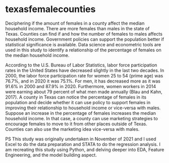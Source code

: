 # texasfemalecounties
Deciphering if the amount of females in a county affect the median household income. There are more females than males in the state of Texas. Counties can find if and how the number of females to males affects household income. Government policies can support the population better if statistical significance is available. Data science and econometric tools are used in this study to identify a relationship of the percentage of females on the median household income.

According to the U.S. Bureau of Labor Statistics, labor force participation rates in the United States have decreased slightly in the last two decades. In 2000, the labor force participation rate for women 25 to 54 (prime age) was 76.7%, and in 2020 it was 75.1%. For men, it has decreased more as it was 91.6% in 2000 and 87.9% in 2020. Furthermore, women workers in 2014 were earning about 79 percent of what men made annually (Blau and Kahn, 2017). A county in Texas can notice the percentage of females in its population and decide whether it can use policy to support females in improving their relationship to household income or vice-versa with males. Suppose an increase in the percentage of females increases the median household income. In that case, a county can use marketing strategies to encourage females to move to it from other places outside of Texas. Counties can also use the marketing idea vice-versa with males.

PS This study was originally undertaken in November of 2021 and I used Excel to do the data preparation and STATA to do the regression analysis. I am recreating this study using Python, and delving deeper into EDA, Feature Engineering, and the model building aspect.

